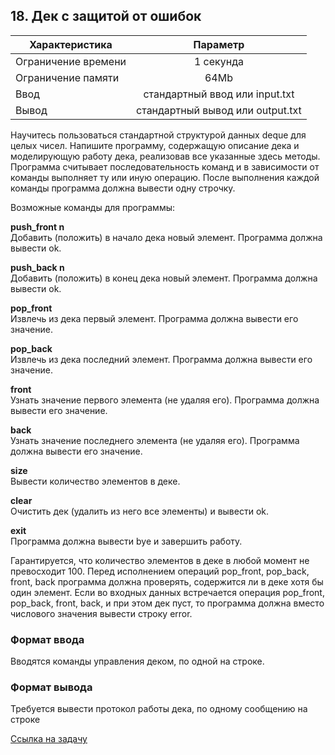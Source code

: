 ## 18. Дек с защитой от ошибок

| Характеристика      |             	Параметр             |
|---------------------|:---------------------------------:|
| Ограничение времени |            	1 секунда             |
| Ограничение памяти	 |               64Mb                |
| Ввод                |  стандартный ввод или input.txt   |
| Вывод               | 	стандартный вывод или output.txt | 

Научитесь пользоваться стандартной структурой данных deque для целых чисел.  Напишите программу, содержащую описание дека и моделирующую работу дека, реализовав все указанные здесь методы. Программа считывает последовательность команд и в зависимости от команды выполняет ту или иную операцию. После выполнения каждой команды программа должна вывести одну строчку.

Возможные команды для программы:

**push_front n**  
Добавить (положить) в начало дека новый элемент. Программа должна вывести ok.

**push_back n**  
Добавить (положить) в конец дека новый элемент. Программа должна вывести ok.

**pop_front**  
Извлечь из дека первый элемент. Программа должна вывести его значение.

**pop_back**  
Извлечь из дека последний элемент. Программа должна вывести его значение.

**front**  
Узнать значение первого элемента (не удаляя его). Программа должна вывести его значение.

**back**  
Узнать значение последнего элемента (не удаляя его). Программа должна вывести его значение.

**size**  
Вывести количество элементов в деке.

**clear**  
Очистить дек (удалить из него все элементы) и вывести ok.

**exit**  
Программа должна вывести bye и завершить работу.

Гарантируется, что количество элементов в деке в любой момент не превосходит 100. Перед исполнением операций pop_front, pop_back, front, back программа должна проверять, содержится ли в деке хотя бы один элемент. Если во входных данных встречается операция pop_front, pop_back, front, back, и при этом дек пуст, то программа должна вместо числового значения вывести строку error.

### Формат ввода

Вводятся команды управления деком, по одной на строке.

### Формат вывода

Требуется вывести протокол работы дека, по одному сообщению на строке

[Ссылка на задачу](https://contest.yandex.ru/contest/45468/problems/18/) 

